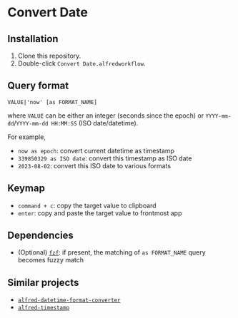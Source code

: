 # Convert Date

## Installation

1. Clone this repository.
2. Double-click `Convert Date.alfredworkflow`.

## Query format

`VALUE|'now' [as FORMAT_NAME]`

where `VALUE` can be either an integer (seconds since the epoch) or `YYYY-mm-dd`/`YYYY-mm-dd HH:MM:SS` (ISO date/datetime).

For example,

- `now as epoch`: convert current datetime as timestamp
- `339850329 as ISO date`: convert this timestamp as ISO date
- `2023-08-02`: convert this ISO date to various formats

## Keymap

- `command + c`: copy the target value to clipboard
- `enter`: copy and paste the target value to frontmost app

## Dependencies

- (Optional) [`fzf`](https://github.com/junegunn/fzf): if present, the matching of `as FORMAT_NAME` query becomes fuzzy match

## Similar projects

- [`alfred-datetime-format-converter`](https://github.com/mwaterfall/alfred-datetime-format-converter)
- [`alfred-timestamp`](https://gitee.com/ManerFan/alfred-timestamp)
